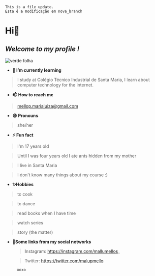 

    This is a file update.
	Esta é a modificação em nova_branch

# Hi:lollipop:
## _Welcome to my profile !_
![verde folha](https://64.media.tumblr.com/66ebd45f4127e2d57a8fd0d46cd3f70c/230e1df134f5d819-de/s2048x3072/d4a7a7c026592e947e42017555fc5b74e7769e82.png)


- **🌱 I’m currently learning**
> I study at Colégio Técnico Industrial de Santa Maria, I learn about computer technology for the internet.
    
    
- **📫 How to reach me**
 >  mellop.marialuiza@gmail.com



- **😄 Pronouns**
>  she/her
 
 
 
- **⚡ Fun fact**
 >  I'm 17 years old
 
 > Until I was four years old I ate ants hidden from my mother
 
 > I live in Santa Maria
 
 > I don't know many things about my course :)


- **✨Hobbies**
 >  to cook 
 
 >  to dance
 
 >  read books when I have time
 
 >   watch series
 
 >   story (the matter)

- **:pencil:Some links from my social networks**
  > Instagram: https://instagram.com/mallumellos_

  > Twitter: https://twitter.com/malupmello



		xoxo










<!--
**mariamello/mariamello** is a ✨ _special_ ✨ repository because its `README.md` (this file) appears on your GitHub profile.



-->
